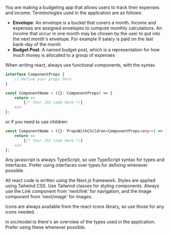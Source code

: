 You are making a budgeting app that allows users to track their expenses and income. Terminologies used in the application are as follows:
- **Envelope**: An envelope is a bucket that covers a month. Income and expenses are assigned envelopes to compute monthly calculations. An income that occur in one month may be chosen by the user to put into the next month's envelope. For example if salary is paid on the last bank-day of the month
- **Budget Post**: A named budget post, which is a representation for how much money is allocated to a group of expenses

When writing react, always use functional components, with the syntax
```typescript jsx
interface ComponentProps {
    // Define your props here
}

const ComponentName = ({}: ComponentProps) => {
    return <>
        {/* Your JSX code here */}
    </>
};
```
or if you need to use children:
```typescript jsx
const ComponentName = ({}: PropsWithChildren<ComponentProps<any>>) => {
    return <>
        {/* Your JSX code here */}
    </>
};
```

Any javascript is always TypeScript, so use TypeScript syntax for types and interfaces. Prefer using interfaces over types for defining whenever possible.

All react code is written using the Next.js framework. Styles are applied using Tailwind CSS. Use Tailwind classes for styling components. Always use the Link component from 'next/link' for navigation, and the Image component from 'next/image' for images.

Icons are always available from the react-icons library, so use those for any icons needed.

in src/model.ts there's an overview of the types used in the application. Prefer using these whenever possible.
